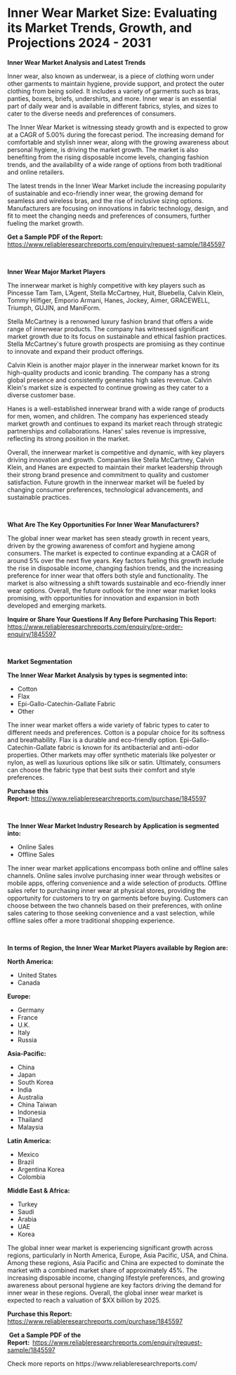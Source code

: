 <p><h1>Inner Wear Market Size: Evaluating its Market Trends, Growth, and Projections 2024 - 2031</h1></p><p><strong>Inner Wear Market Analysis and Latest Trends</strong></p>
<p><p>Inner wear, also known as underwear, is a piece of clothing worn under other garments to maintain hygiene, provide support, and protect the outer clothing from being soiled. It includes a variety of garments such as bras, panties, boxers, briefs, undershirts, and more. Inner wear is an essential part of daily wear and is available in different fabrics, styles, and sizes to cater to the diverse needs and preferences of consumers.</p><p>The Inner Wear Market is witnessing steady growth and is expected to grow at a CAGR of 5.00% during the forecast period. The increasing demand for comfortable and stylish inner wear, along with the growing awareness about personal hygiene, is driving the market growth. The market is also benefiting from the rising disposable income levels, changing fashion trends, and the availability of a wide range of options from both traditional and online retailers.</p><p>The latest trends in the Inner Wear Market include the increasing popularity of sustainable and eco-friendly inner wear, the growing demand for seamless and wireless bras, and the rise of inclusive sizing options. Manufacturers are focusing on innovations in fabric technology, design, and fit to meet the changing needs and preferences of consumers, further fueling the market growth.</p></p>
<p><strong>Get a Sample PDF of the Report:&nbsp;</strong> <a href="https://www.reliableresearchreports.com/enquiry/request-sample/1845597">https://www.reliableresearchreports.com/enquiry/request-sample/1845597</a></p>
<p>&nbsp;</p>
<p><strong>Inner Wear Major Market Players</strong></p>
<p><p>The innerwear market is highly competitive with key players such as Pincesse Tam Tam, L’Agent, Stella McCartney, Huit, Bluebella, Calvin Klein, Tommy Hilfiger, Emporio Armani, Hanes, Jockey, Aimer, GRACEWELL, Triumph, GUJIN, and ManiForm.</p><p>Stella McCartney is a renowned luxury fashion brand that offers a wide range of innerwear products. The company has witnessed significant market growth due to its focus on sustainable and ethical fashion practices. Stella McCartney's future growth prospects are promising as they continue to innovate and expand their product offerings.</p><p>Calvin Klein is another major player in the innerwear market known for its high-quality products and iconic branding. The company has a strong global presence and consistently generates high sales revenue. Calvin Klein's market size is expected to continue growing as they cater to a diverse customer base.</p><p>Hanes is a well-established innerwear brand with a wide range of products for men, women, and children. The company has experienced steady market growth and continues to expand its market reach through strategic partnerships and collaborations. Hanes' sales revenue is impressive, reflecting its strong position in the market.</p><p>Overall, the innerwear market is competitive and dynamic, with key players driving innovation and growth. Companies like Stella McCartney, Calvin Klein, and Hanes are expected to maintain their market leadership through their strong brand presence and commitment to quality and customer satisfaction. Future growth in the innerwear market will be fueled by changing consumer preferences, technological advancements, and sustainable practices.</p></p>
<p>&nbsp;</p>
<p><strong>What Are The Key Opportunities For Inner Wear Manufacturers?</strong></p>
<p><p>The global inner wear market has seen steady growth in recent years, driven by the growing awareness of comfort and hygiene among consumers. The market is expected to continue expanding at a CAGR of around 5% over the next five years. Key factors fueling this growth include the rise in disposable income, changing fashion trends, and the increasing preference for inner wear that offers both style and functionality. The market is also witnessing a shift towards sustainable and eco-friendly inner wear options. Overall, the future outlook for the inner wear market looks promising, with opportunities for innovation and expansion in both developed and emerging markets.</p></p>
<p><strong>Inquire or Share Your Questions If Any Before Purchasing This Report:</strong> <a href="https://www.reliableresearchreports.com/enquiry/pre-order-enquiry/1845597">https://www.reliableresearchreports.com/enquiry/pre-order-enquiry/1845597</a></p>
<p>&nbsp;</p>
<p><strong>Market Segmentation</strong></p>
<p><strong>The Inner Wear Market Analysis by types is segmented into:</strong></p>
<p><ul><li>Cotton</li><li>Flax</li><li>Epi-Gallo-Catechin-Gallate Fabric</li><li>Other</li></ul></p>
<p><p>The inner wear market offers a wide variety of fabric types to cater to different needs and preferences. Cotton is a popular choice for its softness and breathability. Flax is a durable and eco-friendly option. Epi-Gallo-Catechin-Gallate fabric is known for its antibacterial and anti-odor properties. Other markets may offer synthetic materials like polyester or nylon, as well as luxurious options like silk or satin. Ultimately, consumers can choose the fabric type that best suits their comfort and style preferences.</p></p>
<p><strong>Purchase this Report:&nbsp;</strong><a href="https://www.reliableresearchreports.com/purchase/1845597">https://www.reliableresearchreports.com/purchase/1845597</a></p>
<p>&nbsp;</p>
<p><strong>The Inner Wear Market Industry Research by Application is segmented into:</strong></p>
<p><ul><li>Online Sales</li><li>Offline Sales</li></ul></p>
<p><p>The inner wear market applications encompass both online and offline sales channels. Online sales involve purchasing inner wear through websites or mobile apps, offering convenience and a wide selection of products. Offline sales refer to purchasing inner wear at physical stores, providing the opportunity for customers to try on garments before buying. Customers can choose between the two channels based on their preferences, with online sales catering to those seeking convenience and a vast selection, while offline sales offer a more traditional shopping experience.</p></p>
<p>&nbsp;</p>
<p><strong>In terms of Region, the Inner Wear Market Players available by Region are:</strong></p>
<p>
    <p> <strong> North America: </strong>
        <ul>
            <li>United States</li>
            <li>Canada</li>
        </ul>
        </p> 
    <p> <strong> Europe: </strong>
        <ul>
            <li>Germany</li>
            <li>France</li>
            <li>U.K.</li>
            <li>Italy</li>
            <li>Russia</li>
        </ul>
        </p> 
    <p> <strong> Asia-Pacific: </strong>
        <ul>
            <li>China</li>
            <li>Japan</li>
            <li>South Korea</li>
            <li>India</li>
            <li>Australia</li>
            <li>China Taiwan</li>
            <li>Indonesia</li>
            <li>Thailand</li>
            <li>Malaysia</li>
        </ul>
        </p> 
    <p> <strong> Latin America: </strong>
        <ul>
            <li>Mexico</li>
            <li>Brazil</li>
            <li>Argentina Korea</li>
            <li>Colombia</li>
        </ul>
        </p> 
    <p> <strong> Middle East & Africa: </strong>
        <ul>
            <li>Turkey</li>
            <li>Saudi</li>
            <li>Arabia</li>
            <li>UAE</li>
            <li>Korea</li>
        </ul>
    </p>
    </p>
<p><p>The global inner wear market is experiencing significant growth across regions, particularly in North America, Europe, Asia Pacific, USA, and China. Among these regions, Asia Pacific and China are expected to dominate the market with a combined market share of approximately 45%. The increasing disposable income, changing lifestyle preferences, and growing awareness about personal hygiene are key factors driving the demand for inner wear in these regions. Overall, the global inner wear market is expected to reach a valuation of $XX billion by 2025.</p></p>
<p><strong>Purchase this Report: </strong><a href="https://www.reliableresearchreports.com/purchase/1845597">https://www.reliableresearchreports.com/purchase/1845597</a></p>
<p>&nbsp;<strong>Get a Sample PDF of the Report:&nbsp;&nbsp;</strong><a href="https://www.reliableresearchreports.com/enquiry/request-sample/1845597">https://www.reliableresearchreports.com/enquiry/request-sample/1845597</a></p>
<p><strong></strong></p>
<p>Check more reports on https://www.reliableresearchreports.com/</p>